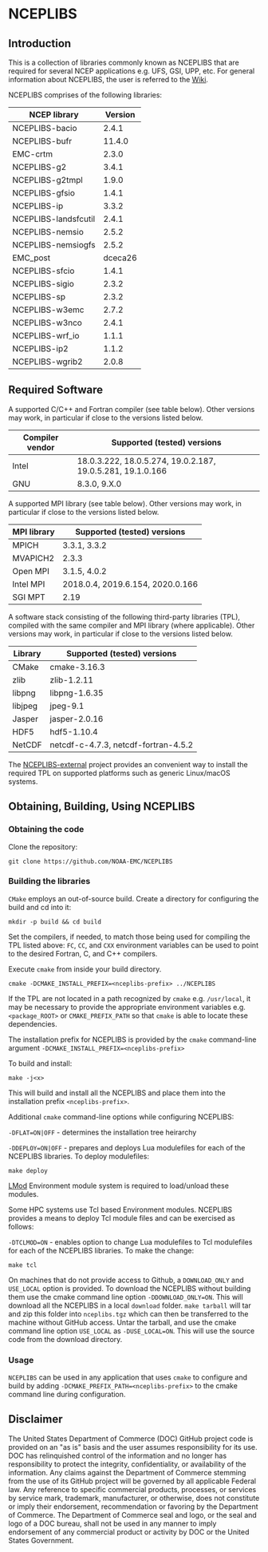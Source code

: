 # NCEPLIBS

## Introduction

This is a collection of libraries commonly known as NCEPLIBS that are required for several NCEP applications e.g. UFS, GSI, UPP, etc. For general information about NCEPLIBS, the user is referred to the [Wiki](https://github.com/NOAA-EMC/NCEPLIBS/wiki).

NCEPLIBS comprises of the following libraries:

| NCEP library         | Version                                               |
|----------------------|-------------------------------------------------------|
| NCEPLIBS-bacio       | 2.4.1                                                 |
| NCEPLIBS-bufr        | 11.4.0                                                |
| EMC-crtm             | 2.3.0                                                 |
| NCEPLIBS-g2          | 3.4.1                                                 |
| NCEPLIBS-g2tmpl      | 1.9.0                                                 |
| NCEPLIBS-gfsio       | 1.4.1                                                 |
| NCEPLIBS-ip          | 3.3.2                                                 |
| NCEPLIBS-landsfcutil | 2.4.1                                                 |
| NCEPLIBS-nemsio      | 2.5.2                                                 |
| NCEPLIBS-nemsiogfs   | 2.5.2                                                 |
| EMC_post             | dceca26                                               |
| NCEPLIBS-sfcio       | 1.4.1                                                 |
| NCEPLIBS-sigio       | 2.3.2                                                 |
| NCEPLIBS-sp          | 2.3.2                                                 |
| NCEPLIBS-w3emc       | 2.7.2                                                 |
| NCEPLIBS-w3nco       | 2.4.1                                                 |
| NCEPLIBS-wrf_io      | 1.1.1                                                 |
| NCEPLIBS-ip2         | 1.1.2                                                 |
| NCEPLIBS-wgrib2      | 2.0.8                                                 |

## Required Software

A supported C/C++ and Fortran compiler (see table below).  Other versions may work, in particular if close to the versions listed below.

| Compiler vendor | Supported (tested) versions                                |
|-----------------|------------------------------------------------------------|
| Intel           | 18.0.3.222, 18.0.5.274, 19.0.2.187, 19.0.5.281, 19.1.0.166 |
| GNU             | 8.3.0, 9.X.0                                               |

A supported MPI library (see table below).  Other versions may work, in particular if close to the versions listed below.

| MPI library     | Supported (tested) versions                                |
|-----------------|------------------------------------------------------------|
| MPICH           | 3.3.1, 3.3.2                                               |
| MVAPICH2        | 2.3.3                                                      |
| Open MPI        | 3.1.5, 4.0.2                                               |
| Intel MPI       | 2018.0.4, 2019.6.154, 2020.0.166                           |
| SGI MPT         | 2.19                                                       |

A software stack consisting of the following third-party libraries (TPL), compiled with the same compiler and MPI library (where applicable).  Other versions may work, in particular if close to the versions listed below.

| Library         | Supported (tested) versions                                |
|-----------------|------------------------------------------------------------|
| CMake           | cmake-3.16.3                                               |
| zlib            | zlib-1.2.11                                                |
| libpng          | libpng-1.6.35                                              |
| libjpeg         | jpeg-9.1                                                   |
| Jasper          | jasper-2.0.16                                              |
| HDF5            | hdf5-1.10.4                                                |
| NetCDF          | netcdf-c-4.7.3, netcdf-fortran-4.5.2                       |

 The [NCEPLIBS-external](https://github.com/NOAA-EMC/NCEPLIBS-external) project provides an convenient way to install the required TPL on supported platforms such as generic Linux/macOS systems.

## Obtaining, Building, Using NCEPLIBS

### Obtaining the code

Clone the repository:

`git clone https://github.com/NOAA-EMC/NCEPLIBS`

### Building the libraries

`CMake` employs an out-of-source build.  Create a directory for configuring the build and cd into it:

`mkdir -p build && cd build`

Set the compilers, if needed, to match those being used for compiling the TPL listed above: `FC`, `CC`, and `CXX` environment variables can be used to point to the desired Fortran, C, and C++ compilers.

Execute `cmake` from inside your build directory.

`cmake -DCMAKE_INSTALL_PREFIX=<nceplibs-prefix> ../NCEPLIBS`

If the TPL are not located in a path recognized by `cmake` e.g. `/usr/local`, it may be necessary to provide the appropriate environment variables e.g. `<package_ROOT>` or `CMAKE_PREFIX_PATH` so that `cmake` is able to locate these dependencies.

The installation prefix for NCEPLIBS is provided by the `cmake` command-line argument `-DCMAKE_INSTALL_PREFIX=<nceplibs-prefix>`

To build and install:

```
make -j<x>
```

This will build and install all the NCEPLIBS and place them into the installation prefix `<nceplibs-prefix>`.

Additional `cmake` command-line options while configuring NCEPLIBS:

`-DFLAT=ON|OFF` - determines the installation tree heirarchy

`-DDEPLOY=ON|OFF` - prepares and deploys Lua modulefiles for each of the NCEPLIBS libraries.  To deploy modulefiles:
```
make deploy
```
[LMod](https://lmod.readthedocs.io/en/latest/) Environment module system is required to load/unload these modules.

Some HPC systems use Tcl based Environment modules.  NCEPLIBS provides a means to deploy Tcl module files and can be exercised as follows:

`-DTCLMOD=ON` - enables option to change Lua modulefiles to Tcl modulefiles for each of the NCEPLIBS libraries.  To make the change:
```
make tcl
```

On machines that do not provide access to Github, a `DOWNLOAD_ONLY` and `USE_LOCAL` option is provided.  To download the NCEPLIBS without building them use the cmake command line option `-DDOWNLOAD_ONLY=ON`.  This will download all the NCEPLIBS in a local `download` folder.  `make tarball` will tar and zip this folder into `nceplibs.tgz` which can then be transferred to the machine without GitHub access.  Untar the tarball, and use the cmake command line option `USE_LOCAL` as `-DUSE_LOCAL=ON`.  This will use the source code from the download directory.

### Usage

`NCEPLIBS` can be used in any application that uses `cmake` to configure and build by adding `-DCMAKE_PREFIX_PATH=<nceplibs-prefix>` to the cmake command line during configuration.

## Disclaimer

The United States Department of Commerce (DOC) GitHub project code is provided on an "as is" basis and the user assumes responsibility for its use. DOC has relinquished control of the information and no longer has responsibility to protect the integrity, confidentiality, or availability of the information. Any claims against the Department of Commerce stemming from the use of its GitHub project will be governed by all applicable Federal law. Any reference to specific commercial products, processes, or services by service mark, trademark, manufacturer, or otherwise, does not constitute or imply their endorsement, recommendation or favoring by the Department of Commerce. The Department of Commerce seal and logo, or the seal and logo of a DOC bureau, shall not be used in any manner to imply endorsement of any commercial product or activity by DOC or the United States Government.
